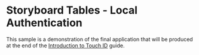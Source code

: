 Storyboard Tables - Local Authentication
====================

This sample is a demonstration of the final application that will be produced at the end of the [Introduction to Touch ID](developer.xamarin.com/guides/ios/platform_features/introduction_to_touchid/) guide.
